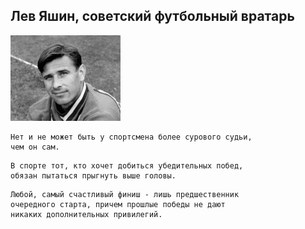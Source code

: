 <!--2020-08-25 0:54:11-->
## Лев Яшин, советский футбольный вратарь
<img src="./lev_yashin.jpg">

    Нет и не может быть у спортсмена более сурового судьи, 
    чем он сам.

>  

    В спорте тот, кто хочет добиться убедительных побед, 
    обязан пытаться прыгнуть выше головы.

>  

    Любой, самый счастливый финиш - лишь предшественник 
    очередного старта, причем прошлые победы не дают 
    никаких дополнительных привилегий.
